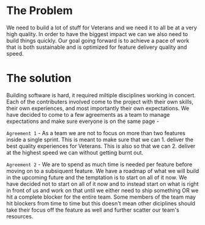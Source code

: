 # The Problem
We need to build a lot of stuff for Veterans and we need it to all be at a very high quality. In order to have the biggest impact we can we also need to build things quickly. Our goal going forward is to achieve a pace of work that is both sustainable and is optimized for feature delivery quality and speed.

# The solution

Building software is hard, it required miltiple disciplines working in concert. Each of the contributers involved come to the project with their own skills, their own experiences, and most importantly their own expectations. We have decided to come to a few agreements as a team to manage expectations and make sure everyone is on the same page -

`Agreement 1` - As a team we are not to focus on more than two features inside a single sprint. This is meant to make sure that we can 1. deliver the best quality experiences for Veterans. This is also so that we can 2. deliver at the highest speed we can without getting burnt out.

`Agreement 2` - We are to spend as much time is needed per feature before moving on to a subsiquent feature. We have a roadmap of what we will build in the upcoming future and the temptation is to start on all of it now. We have decided not to start on all of it now and to instead start on what is right in front of us and work on that until we either need to ship something OR we hit a complete blocker for the entire team. Some members of the team may hit blockers from time to time but this doesn't mean other diciplines should take their focus off the feature as well and further scatter our team's resources.


